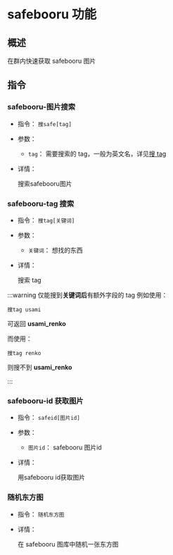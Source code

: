 # safebooru 功能

## 概述

在群内快速获取 safebooru 图片

## 指令

### safebooru-图片搜索

- 指令： `搜safe[tag]`

- 参数：

  - `tag`： 需要搜索的 tag，一般为英文名，详见[搜 tag](#safebooru-tag-搜索)

- 详情：

  搜索safebooru图片

### safebooru-tag 搜索

- 指令： `搜tag[关键词]`

- 参数：

  - `关键词`： 想找的东西

- 详情：

  搜索 tag

:::warning
仅能搜到**关键词后**有额外字段的 tag
例如使用：

```text
搜tag usami
```

可返回 **usami_renko**

而使用：

```text
搜tag renko
```

则搜不到 **usami_renko**

:::

### safebooru-id 获取图片

- 指令： `safeid[图片id]`

- 参数：

  - `图片id`： safebooru 图片id

- 详情：

  用safebooru id获取图片

### 随机东方图

- 指令： `随机东方图`

- 详情：

  在 safebooru 图库中随机一张东方图
